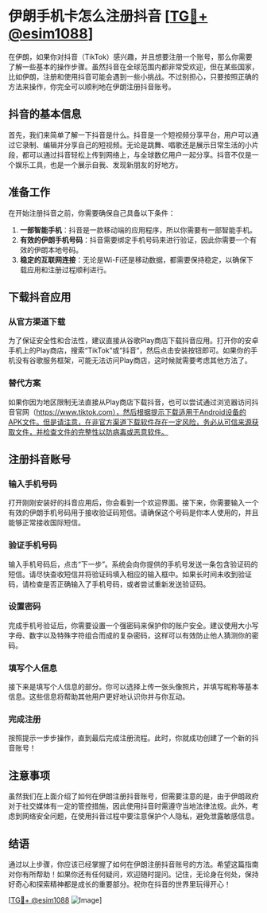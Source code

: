 # 伊朗手机卡怎么注册抖音 [[TG💪+ @esim1088](https://t.me/s/esim1088)]

在伊朗，如果你对抖音（TikTok）感兴趣，并且想要注册一个账号，那么你需要了解一些基本的操作步骤。虽然抖音在全球范围内都非常受欢迎，但在某些国家，比如伊朗，注册和使用抖音可能会遇到一些小挑战。不过别担心，只要按照正确的方法来操作，你完全可以顺利地在伊朗注册抖音账号。

## 抖音的基本信息

首先，我们来简单了解一下抖音是什么。抖音是一个短视频分享平台，用户可以通过它录制、编辑并分享自己的短视频。无论是跳舞、唱歌还是展示日常生活的小片段，都可以通过抖音轻松上传到网络上，与全球数亿用户一起分享。抖音不仅是一个娱乐工具，也是一个展示自我、发现新朋友的好地方。

## 准备工作

在开始注册抖音之前，你需要确保自己具备以下条件：

1. **一部智能手机**：抖音是一款移动端的应用程序，所以你需要有一部智能手机。
2. **有效的伊朗手机号码**：抖音需要绑定手机号码来进行验证，因此你需要一个有效的伊朗本地号码。
3. **稳定的互联网连接**：无论是Wi-Fi还是移动数据，都需要保持稳定，以确保下载应用和注册过程顺利进行。

## 下载抖音应用

### 从官方渠道下载

为了保证安全性和合法性，建议直接从谷歌Play商店下载抖音应用。打开你的安卓手机上的Play商店，搜索“TikTok”或“抖音”，然后点击安装按钮即可。如果你的手机没有谷歌服务框架，可能无法访问Play商店，这时候就需要考虑其他方法了。

### 替代方案

如果你因为地区限制无法直接从Play商店下载抖音，也可以尝试通过浏览器访问抖音官网（https://www.tiktok.com），然后根据提示下载适用于Android设备的APK文件。但是请注意，在非官方渠道下载软件存在一定风险，务必从可信来源获取文件，并检查文件的完整性以防病毒或恶意软件。

## 注册抖音账号

### 输入手机号码

打开刚刚安装好的抖音应用后，你会看到一个欢迎界面。接下来，你需要输入一个有效的伊朗手机号码用于接收验证码短信。请确保这个号码是你本人使用的，并且能够正常接收国际短信。

### 验证手机号码

输入手机号码后，点击“下一步”。系统会向你提供的手机号发送一条包含验证码的短信。请尽快查收短信并将验证码填入相应的输入框中。如果长时间未收到验证码，请检查是否正确输入了手机号码，或者尝试重新发送验证码。

### 设置密码

完成手机号验证后，你需要设置一个强密码来保护你的账户安全。建议使用大小写字母、数字以及特殊字符组合而成的复杂密码，这样可以有效防止他人猜测你的密码。

### 填写个人信息

接下来是填写个人信息的部分。你可以选择上传一张头像照片，并填写昵称等基本信息。这些信息将帮助其他用户更好地认识你并与你互动。

### 完成注册

按照提示一步步操作，直到最后完成注册流程。此时，你就成功创建了一个新的抖音账号！

## 注意事项

虽然我们在上面介绍了如何在伊朗注册抖音账号，但需要注意的是，由于伊朗政府对于社交媒体有一定的管控措施，因此使用抖音时需遵守当地法律法规。此外，考虑到网络安全问题，在使用抖音过程中要注意保护个人隐私，避免泄露敏感信息。

## 结语

通过以上步骤，你应该已经掌握了如何在伊朗注册抖音账号的方法。希望这篇指南对你有所帮助！如果你还有任何疑问，欢迎随时提问。记住，无论身在何处，保持好奇心和探索精神都是成长的重要部分。祝你在抖音的世界里玩得开心！

[[TG💪+ @esim1088](https://t.me/s/esim1088) ![Image](https://i.postimg.cc/4NQfJmqS/Snipaste-2025-05-13-00-14-12.png)]